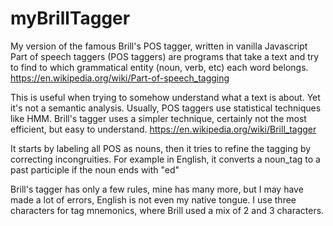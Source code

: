 # myBrillTagger
My version of the famous Brill's POS tagger, written in vanilla Javascript
Part of speech taggers (POS taggers) are programs that take a text and try to find to which grammatical entity (noun, verb, etc) each word belongs.
https://en.wikipedia.org/wiki/Part-of-speech_tagging

This is useful when trying to somehow understand what a text is about. Yet it's not a semantic analysis.
Usually, POS taggers use statistical techniques like HMM. Brill's tagger uses a simpler technique, certainly not the most efficient, but easy to understand.
https://en.wikipedia.org/wiki/Brill_tagger

It starts by labeling all POS as nouns, then it tries to refine the tagging by correcting incongruities.
For example in English, it converts a noun_tag to a past participle if the noun ends with "ed"

Brill's tagger has only a few rules, mine has many more, but I may have made a lot of errors, English is not even my native tongue.
I use three characters for tag mnemonics, where Brill used a mix of 2 and 3 characters.
